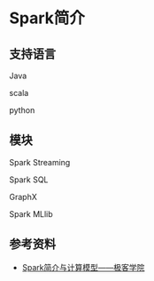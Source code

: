 # Spark简介



## 支持语言

Java

scala

python


## 模块

Spark Streaming

Spark SQL

GraphX

Spark MLlib

## 参考资料

- [Spark简介与计算模型——极客学院](https://www.jikexueyuan.com/course/1482_1.html?ss=1)